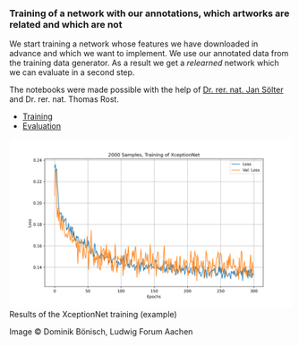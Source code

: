 ### Training of a network with our annotations, which artworks are related and which are not

We start training a network whose features we have downloaded in advance and which we want to implement. We use our annotated data from the training data generator. As a result we get a *relearned* network which we can evaluate in a second step.

The notebooks were made possible with the help of [Dr. rer. nat. Jan Sölter](https://de.linkedin.com/in/jansoelter) and Dr. rer. nat. Thomas Rost.

* [Training](https://github.com/DominikBoenisch/Training-the-Archive/blob/master/Prototype/4_Training/Training_SimilarityNet.ipynb)
* [Evaluation]()
<img src="https://github.com/DominikBoenisch/Training-the-Archive/blob/master/2000_Samples_XceptionNet.png" width="750" height="">
Results of the XceptionNet training (example)

Image © Dominik Bönisch, Ludwig Forum Aachen
